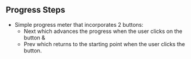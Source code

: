 ## Progress Steps
- Simple progress meter that incorporates 2 buttons:
  - Next which advances the progress when the user clicks on the button &
  - Prev which returns to the starting point when the user clicks the button.